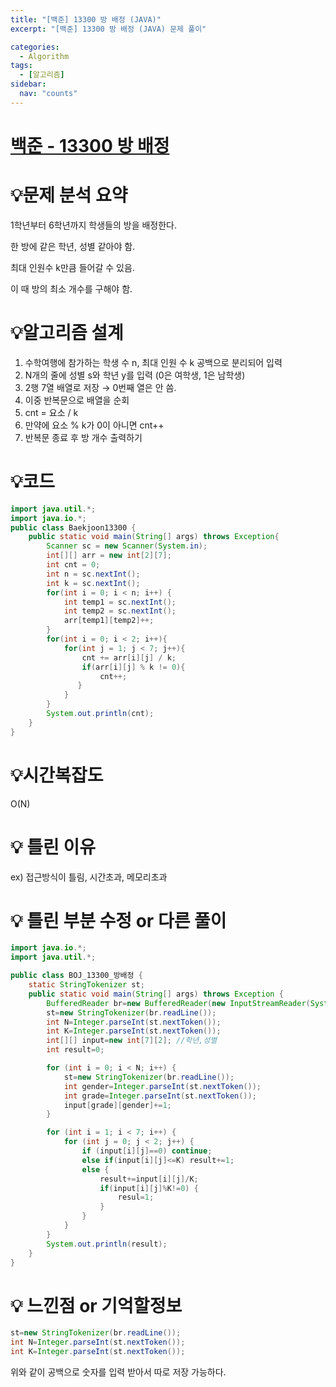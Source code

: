 ```yaml
---
title: "[백준] 13300 방 배정 (JAVA)"
excerpt: "[백준] 13300 방 배정 (JAVA) 문제 풀이"

categories:
  - Algorithm
tags:
  - [알고리즘]
sidebar:
  nav: "counts"
---
```


# [백준 - 13300 방 배정](https://www.acmicpc.net/problem/13300)

# 💡**문제 분석 요약**

1학년부터 6학년까지 학생들의 방을 배정한다.

한 방에 같은 학년, 성별 같아야 함.

최대 인원수 k만큼 들어갈 수 있음.

이 때 방의 최소 개수를 구해야 함.

# 💡**알고리즘 설계**

1. 수학여행에 참가하는 학생 수 n, 최대 인원 수 k 공백으로 분리되어 입력
2. N개의 줄에 성별 s와 학년 y를 입력 (0은 여학생, 1은 남학생)
3. 2행 7열 배열로 저장 → 0번째 열은 안 씀.
4. 이중 반복문으로 배열을 순회
5. cnt = 요소 / k
6. 만약에 요소 % k가 0이 아니면 cnt++
7. 반복문 종료 후 방 개수 출력하기

# 💡코드

```java
import java.util.*;
import java.io.*;
public class Baekjoon13300 {
    public static void main(String[] args) throws Exception{
        Scanner sc = new Scanner(System.in);
        int[][] arr = new int[2][7];
        int cnt = 0;
        int n = sc.nextInt();
        int k = sc.nextInt();
        for(int i = 0; i < n; i++) {
            int temp1 = sc.nextInt();
            int temp2 = sc.nextInt();
            arr[temp1][temp2]++;
        }
        for(int i = 0; i < 2; i++){
            for(int j = 1; j < 7; j++){
                cnt += arr[i][j] / k;
                if(arr[i][j] % k != 0){
                    cnt++;
               }
            }
        }
        System.out.println(cnt);
    }
}
```

# 💡시간복잡도

O(N)

# 💡 틀린 이유

ex) 접근방식이 틀림, 시간초과, 메모리초과

# 💡 틀린 부분 수정 or 다른 풀이

```java
import java.io.*;
import java.util.*;

public class BOJ_13300_방배정 {
	static StringTokenizer st;
	public static void main(String[] args) throws Exception {
		BufferedReader br=new BufferedReader(new InputStreamReader(System.in));
		st=new StringTokenizer(br.readLine());
		int N=Integer.parseInt(st.nextToken());
		int K=Integer.parseInt(st.nextToken());
		int[][] input=new int[7][2]; //학년,성별
		int result=0;

		for (int i = 0; i < N; i++) {
			st=new StringTokenizer(br.readLine());
			int gender=Integer.parseInt(st.nextToken());
			int grade=Integer.parseInt(st.nextToken());
			input[grade][gender]+=1;
		}

		for (int i = 1; i < 7; i++) {
			for (int j = 0; j < 2; j++) {
				if (input[i][j]==0) continue;
				else if(input[i][j]<=K) result+=1;
				else {
					result+=input[i][j]/K;
					if(input[i][j]%K!=0) {
						resul=1;
					}
				}
			}
		}
		System.out.println(result);
	}
}
```

# 💡 느낀점 or 기억할정보

```java
st=new StringTokenizer(br.readLine());
int N=Integer.parseInt(st.nextToken());
int K=Integer.parseInt(st.nextToken());
```

위와 같이 공백으로 숫자를 입력 받아서 따로 저장 가능하다.
